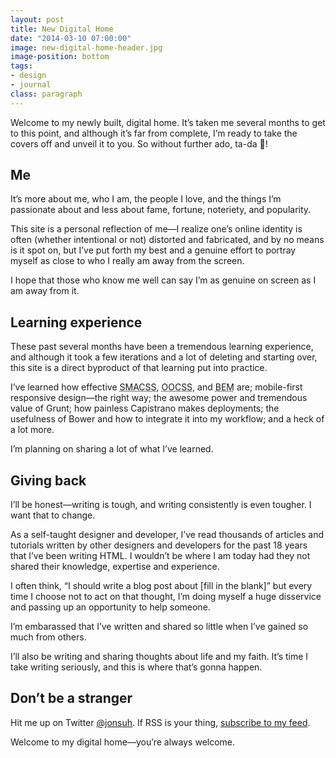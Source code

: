```yaml
---
layout: post
title: New Digital Home
date: "2014-03-10 07:00:00"
image: new-digital-home-header.jpg
image-position: bottom
tags:
- design
- journal
class: paragraph
---
```


Welcome to my newly built, digital home. It’s taken me several months to get to this point, and although it’s far from complete, I’m ready to take the covers off and unveil it to you. So without further ado, ta-da 🎉!

<!--more-->

## Me

It’s more about me, who I am, the people I love, and the things I’m passionate about and less about fame, fortune, noteriety, and popularity.

This site is a personal reflection of me—I realize one’s online identity is often (whether intentional or not) distorted and fabricated, and by no means is it spot on, but I’ve put forth my best and a genuine effort to portray myself as close to who I really am away from the screen.

I hope that those who know me well can say I’m as genuine on screen as I am away from it.

## Learning experience

These past several months have been a tremendous learning experience, and although it took a few iterations and a lot of deleting and starting over, this site is a direct byproduct of that learning put into practice.

I’ve learned how effective <abbr title="Scalable and Modular Architecture for CSS">SMACSS</abbr>, <abbr title="Object-Oriented CSS">OOCSS</abbr>, and <abbr title="Block, Element, Modifier">BEM</abbr> are; mobile-first responsive design—the right way; the awesome power and tremendous value of Grunt; how painless Capistrano makes deployments; the usefulness of Bower and how to integrate it into my workflow; and a heck of a lot more.

I’m planning on sharing a lot of what I’ve learned.

## Giving back

I’ll be honest—writing is tough, and writing consistently is even tougher. I want that to change.

As a self-taught designer and developer, I’ve read thousands of articles and tutorials written by other designers and developers for the past 18 years that I’ve been writing HTML. I wouldn’t be where I am today had they not shared their knowledge, expertise and experience.

I often think, “I should write a blog post about [fill in the blank]” but every time I choose not to act on that thought, I’m doing myself a huge disservice and passing up an opportunity to help someone.

I’m embarassed that I’ve written and shared so little when I’ve gained so much from others.

I’ll also be writing and sharing thoughts about life and my faith. It’s time I take writing seriously, and this is where that’s gonna happen.

## Don’t be a stranger

Hit me up on Twitter [@jonsuh](https://twitter.com/jonsuh). If RSS is your thing, [subscribe to my feed](/blog/feed.xml).

Welcome to my digital home—you’re always welcome.
